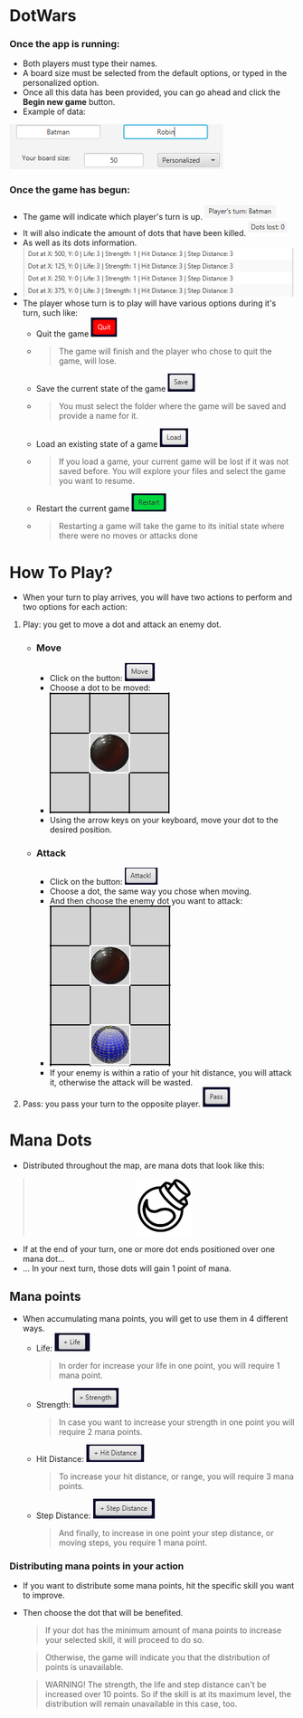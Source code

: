 # DotWars

### Once the app is running:

- Both players must type their names.
- A board size must be selected from the default options, or typed in the personalized option.
- Once all this data has been provided, you can go ahead and click the **Begin new game** button.
- Example of data:

![alt text](./src/main/java/ac/ucr/b66958/proyecto/images/data.png "FillingData")

### Once the game has begun:

- The game will indicate which player's turn is up. ![alt text](./src/main/java/ac/ucr/b66958/proyecto/images/turn.png "ShowTurn")
- It will also indicate the amount of dots that have been killed. ![alt text](./src/main/java/ac/ucr/b66958/proyecto/images/dotslost.png "dotsLost")
- As well as its dots information. 
- ![alt text](./src/main/java/ac/ucr/b66958/proyecto/images/dots.png "Dots")
- The player whose turn is to play will have various options during it's turn, such like:
    - Quit the game ![alt text](./src/main/java/ac/ucr/b66958/proyecto/images/quit.png "Quit")
    - >The game will finish and the player who chose to quit the game, will lose.
    - Save the current state of the game ![alt text](./src/main/java/ac/ucr/b66958/proyecto/images/save.png "Save")
    - >You must select the folder where the game will be saved and provide a name for it.
    - Load an existing state of a game ![alt text](./src/main/java/ac/ucr/b66958/proyecto/images/load.png "Load")
    - >If you load a game, your current game will be lost if it was not saved before.
      > You will explore your files and select the game you want to resume.
    - Restart the current game ![alt text](./src/main/java/ac/ucr/b66958/proyecto/images/restart.png "Restart")
    - >Restarting a game will take the game to its initial state where there were no moves or attacks done

# How To Play?

- When your turn to play arrives, you will have two actions to perform and two options for each action:
1. Play: you get to move a dot and attack an enemy dot.
   - ### Move
      - Click on the button:  ![alt text](./src/main/java/ac/ucr/b66958/proyecto/images/move.png "Move")
      - Choose a dot to be moved: 
      - ![alt text](./src/main/java/ac/ucr/b66958/proyecto/images/chosen.png "Dot")
      - Using the arrow keys on your keyboard, move your dot to the desired position.
   - ### Attack
      - Click on the button: ![alt text](./src/main/java/ac/ucr/b66958/proyecto/images/attack.png "Attack")
      - Choose a dot, the same way you chose when moving.
      - And then choose the enemy dot you want to attack:
      - ![alt text](./src/main/java/ac/ucr/b66958/proyecto/images/attacked.png "Attacked")
      - If your enemy is within a ratio of your hit distance, you will attack it, otherwise the attack will be wasted.
2. Pass: you pass your turn to the opposite player. ![alt text](./src/main/java/ac/ucr/b66958/proyecto/images/pass.png "Pass")

# Mana Dots
- Distributed throughout the map, are mana dots that look like this:
 > <p align="center"> <img src="./src/main/java/ac/ucr/b66958/proyecto/images/manaSquare.png" width="100"> </p>
- If at the end of your turn, one or more dot ends positioned over one mana dot...
- ... In your next turn, those dots will gain 1 point of mana.

## Mana points

- When accumulating mana points, you will get to use them in 4 different ways.
  - Life: ![alt text](./src/main/java/ac/ucr/b66958/proyecto/images/life.png "Life")
    > In order for increase your life in one point, you will require 1 mana point.
  - Strength: ![alt text](./src/main/java/ac/ucr/b66958/proyecto/images/strength.png "Strength")
    > In case you want to increase your strength in one point you will require 2 mana points.
  - Hit Distance: ![alt text](./src/main/java/ac/ucr/b66958/proyecto/images/hitdistance.png "Hit Distance")
    > To increase your hit distance, or range, you will require 3 mana points.
  - Step Distance: ![alt text](./src/main/java/ac/ucr/b66958/proyecto/images/stepdistance.png "Step Distance")
    > And finally, to increase in one point your step distance, or moving steps, you require 1 mana point.

### Distributing mana points in your action

- If you want to distribute some mana points, hit the specific skill you want to improve.
- Then choose the dot that will be benefited.
  > If your dot has the minimum amount of mana points to increase your selected skill, it will proceed to do so.

  > Otherwise, the game will indicate you that the distribution of points is unavailable.

  > WARNING! The strength, the life and step distance can't be increased over 10 points.
  > So if the skill is at its maximum level, the distribution will remain unavailable in this case, too.
